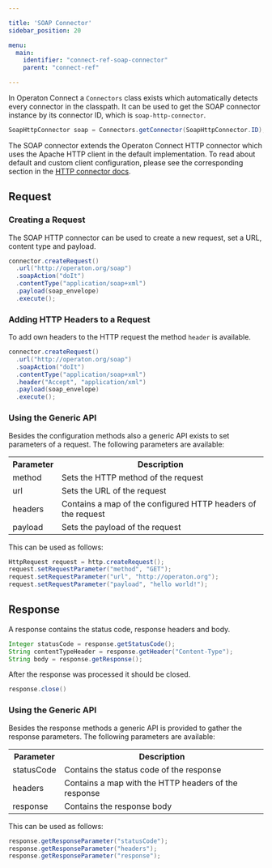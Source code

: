 ```yaml
---

title: 'SOAP Connector'
sidebar_position: 20

menu:
  main:
    identifier: "connect-ref-soap-connector"
    parent: "connect-ref"

---
```


In Operaton Connect a `Connectors` class exists which automatically detects
every connector in the classpath. It can be used to get the SOAP connector
instance by its connector ID, which is `soap-http-connector`.

```java
SoapHttpConnector soap = Connectors.getConnector(SoapHttpConnector.ID);
```

The SOAP connector extends the Operaton Connect HTTP connector which uses
the Apache HTTP client in the default implementation. To read about default and custom client configuration,
please see the corresponding section in the [HTTP connector docs](./http-connector.md).


## Request

### Creating a Request

The SOAP HTTP connector can be used to create a new request, set a URL, content type
and payload.

```java
connector.createRequest()
  .url("http://operaton.org/soap")
  .soapAction("doIt")
  .contentType("application/soap+xml")
  .payload(soap_envelope)
  .execute();
```

### Adding HTTP Headers to a Request

To add own headers to the HTTP request the method `header` is
available.

```java
connector.createRequest()
  .url("http://operaton.org/soap")
  .soapAction("doIt")
  .contentType("application/soap+xml")
  .header("Accept", "application/xml")
  .payload(soap_envelope)
  .execute();
```

### Using the Generic API

Besides the configuration methods also a generic API exists to
set parameters of a request. The following parameters are
available:

<table class="table table-striped">
  <tr>
    <th>Parameter</th>
    <th>Description</th>
  </tr>
  <tr>
    <td>method</td>
    <td>Sets the HTTP method of the request</td>
  </tr>
  <tr>
    <td>url</td>
    <td>Sets the URL of the request</td>
  </tr>
  <tr>
    <td>headers</td>
    <td>Contains a map of the configured HTTP headers of the request</td>
  </tr>
  <tr>
    <td>payload</td>
    <td>Sets the payload of the request</td>
  </tr>
</table>

This can be used as follows:

```java
HttpRequest request = http.createRequest();
request.setRequestParameter("method", "GET");
request.setRequestParameter("url", "http://operaton.org");
request.setRequestParameter("payload", "hello world!");
```

## Response

A response contains the status code, response headers and body.

```java
Integer statusCode = response.getStatusCode();
String contentTypeHeader = response.getHeader("Content-Type");
String body = response.getResponse();
```

After the response was processed it should be closed.

```java
response.close()
```

### Using the Generic API

Besides the response methods a generic API is provided
to gather the response parameters. The following parameters
are available:

<table class="table table-striped">
  <tr>
    <th>Parameter</th>
    <th>Description</th>
  </tr>
  <tr>
    <td>statusCode</td>
    <td>Contains the status code of the response</td>
  </tr>
  <tr>
    <td>headers</td>
    <td>Contains a map with the HTTP headers of the response</td>
  </tr>
  <tr>
    <td>response</td>
    <td>Contains the response body</td>
  </tr>
</table>

This can be used as follows:

```java
response.getResponseParameter("statusCode");
response.getResponseParameter("headers");
response.getResponseParameter("response");
```
